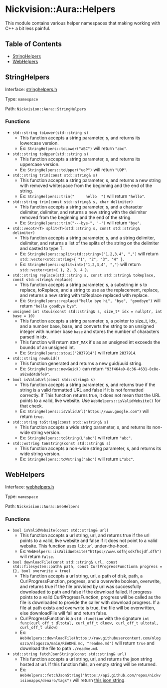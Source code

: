 # Nickvision::Aura::Helpers

This module contains various helper namespaces that making working with C++ a bit less painful.

## Table of Contents
- [StringHelpers](#stringhelpers)
- [WebHelpers](#webhelpers)

## StringHelpers
Interface: [stringhelpers.h](/include/helpers/stringhelpers.h)

Type: `namespace`

Path: `Nickvision::Aura::StringHelpers`

### Functions
- `std::string toLower(std::string s)`
    - This function accepts a string parameter, s, and returns its lowercase version. 
    - Ex: `StringHelpers::toLower("aBC")` will return `"abc"`.
- `std::string toUpper(std::string s)`
    - This function accepts a string parameter, s, and returns its uppercase version. 
    - Ex: `StringHelpers::toUpper("uoP")` will return `"UOP"`.
- `std::string trim(const std::string& s)`
    - This function accepts a string parameter, s, and returns a new string with removed whitespace from the beginning and the end of the string. 
    - Ex: `StringHelpers::trim("     hello  ")` will return `"hello"`.
- `std::string trim(const std::string& s, char delimiter)`
    - This function accepts a string parameter, s, and a character delimiter, delimiter, and returns a new string with the delimiter removed from the beginning and the end of the string. 
    - Ex: `StringHelpers::trim("---bye-", '-')` will return `"bye"`.
- `std::vecotr<T> split<T>(std::string s, const std::string& delimiter)`
    - This function accepts a string parameter, s, and a string delimiter, delimiter, and returns a list of the splits of the string on the delimiter and casted to type T. 
    - Ex: `StringHelpers::split<std::string>("1,2,3,4", ",")` will return `std::vector<std::string>{ "1", "2", "3", "4" }`.
    - Ex: `StringHelpers::split<int>("1,2,3,4", ",")` will return `std::vector<int>{ 1, 2, 3, 4 }`.
- `std::string replace(std::string s, const std::string& toReplace, const std::string& replace)`
    - This function accepts a string parameter, s, a substring in s to replace, toReplace, and a string to use as the replacement, replace, and returns a new string with toReplace replaced with replace.
    - Ex: `StringHelpers::replace("hello bye hi", "bye", "goodbye")` will return `"hello goodbye bye"`.
- `unsigned int stoui(const std::string& s, size_t* idx = nullptr, int base = 10)`
    - This function accepts a string parameter, s, a pointer to size_t, idx, and a number base, base, and converts the string to an unsigned integer with number base `base` and stores the number of characters parsed in idx.
    - This function will return `UINT_MAX` if s as an unsigned int exceeds the bounds of an unsigned int. 
    - Ex: `StringHelpers::stoui("2837914")` will return `2837914`.
- `std::string newGuid()`
    - This function generated and returns a new guid/uuid string.
    - Ex: `StringHelpers::newGuid()` can return `"93f464a0-8c36-4631-8c8e-a92edd4d6fe9"`.
- `bool isValidUrl(const std::string& s)`
    - This function accepts a string parameter, s, and returns true if the string is a valid formatted URL and false if it is not formatted correctly. If This function returns true, it does not mean that the URL points to a valid, live website. Use `WebHelpers::isValidWebsite()` for that check.
    - Ex: `StringHelpers::isValidUrl("https://www.google.com")` will return `true`.
- `std::string toString(const std::wstring& s)`
    - This function accepts a wide string parameter, s, and returns its non-wide string version.
    - Ex: `StringHelpers::toString(L"abc")` will return `"abc"`.
- `std::wstring toWstring(const std::string& s)`
    - This function accepts a non-wide string parameter, s, and returns its wide string version.
    - Ex: `StringHelpers::toWstring("abc")` will return `L"abc"`.

## WebHelpers
Interface: [webhelpers.h](/include/helpers/webhelpers.h)

Type: `namespace`

Path: `Nickvision::Aura::WebHelpers`

### Functions
-  `bool isValidWebsite(const std::string& url)`
    - This function accepts a url string, url, and returns true if the url points to a valid, live website and false if it does not point to a valid website. This function uses `libcurl` under-the-hood.
    - Ex: `WebHelpers::isValidWebsite("https://www.sdfhjsdkfhsjdf.dfh")` will return `false`.
- `bool downloadFile(const std::string& url, const std::filesystem::path& path, const CurlProgressFunction& progress = {}, bool overwrite = true)`
    - This function accepts a url string, url, a path of disk, path, a CurlProgressFunction, progress, and a overwrite boolean, overwrite, and returns true if the file provided by url was successfully downloaded to path and false if the download failed. If progress points to a valid CurlProgressFunction, progress will be called as the file is downloaded to provide the caller with download progress. If a file at path exists and overwrite is true, the file will be overwritten, else downloadFile will fail and return false.
    - CurlProgressFunction is a `std::function` with the signature `int func(curl_off_t dltotal, curl_off_t dlnow, curl_off_t ultotal, curl_off_t ulnow)`
    - Ex: `WebHelpers::downloadFile(https://raw.githubusercontent.com/nlogozzo/nlogozzo/main/README.md, "readme.md")` will return `true` and download the file to path `./readme.md`.
- `std::string fetchJsonString(const std::string& url)`
    - This function accepts a url string, url, and returns the json string hosted at url. If this function fails, an empty string will be returned.
    - Ex: `WebHelpers::fetchJsonString("https://api.github.com/repos/nickvisionapps/denaro/tags")` will return [this json string](https://api.github.com/repos/nickvisionapps/denaro/tags).